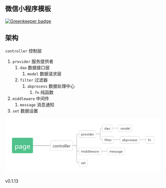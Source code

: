 ## 微信小程序模板

[![Greenkeeper badge](https://badges.greenkeeper.io/zanjs/we-app-start.svg)](https://greenkeeper.io/)


## 架构

`controller` 控制层
1. `provider` 服务提供者
    1. `dao` 数据接口层
        1. `model` 数据请求层
    2. `filter` 过滤器
        1. `abprocess` 数据处理中心
            1. `fn` 纯函数
2. `middleware` 中间件
    1. `message` 消息通知
3. `set` 数据设置



![](./img/page.png)

v0.1.13